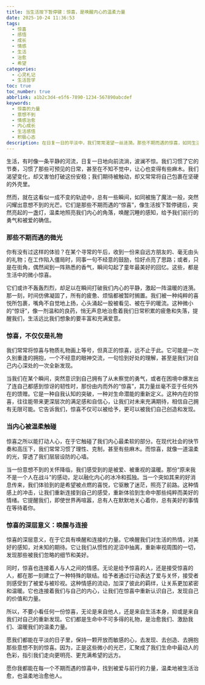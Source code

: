 ```yaml
---
title: 当生活按下暂停键：惊喜，是唤醒内心的温柔力量
date: 2025-10-24 11:36:53
tags:
  - 惊喜
  - 感悟
  - 成长
  - 情感
  - 生活
  - 治愈
  - 希望
categories:
  - 心灵札记
  - 生活哲学
toc: true
toc_number: true
abbrlink: a1b2c3d4-e5f6-7890-1234-567890abcdef
keywords:
  - 惊喜的力量
  - 意想不到
  - 情感治愈
  - 内心成长
  - 生活感悟
  - 积极心态
description: 在日复一日的平淡中，我们常常渴望一丝涟漪。那些不期而遇的惊喜，如同生活按下暂停键后，突然亮起的一盏灯，温柔地照亮我们内心的角落，唤醒沉睡的感知，给予我们前行的勇气和被爱的确信。本文将深入探讨惊喜如何以其独特的魅力，成为我们生命中不可或缺的治愈力量，以及它如何温柔地触碰我们的内心，带来意想不到的温暖与希望。
---
```


生活，有时像一条平静的河流，日复一日地向前流淌，波澜不惊。我们习惯了它的节奏，习惯了那些可预见的日常，甚至在不知不觉中，让心也变得有些麻木。我们渴望变化，却又害怕打破这份安稳；我们期待被触动，却又常常将自己包裹在坚硬的外壳里。

然而，就在这看似一成不变的轨迹中，总有一些瞬间，如同被施了魔法一般，突然闪耀出意想不到的光芒。它们是那些不期而遇的“惊喜”，像生活按下暂停键后，突然亮起的一盏灯，温柔地照亮我们内心的角落，唤醒沉睡的感知，给予我们前行的勇气和被爱的确信。

### 那些不期而遇的微光

你有没有过这样的体验？在某个寻常的午后，收到一份来自远方朋友的、毫无由头的礼物；在工作陷入僵局时，同事一句不经意的鼓励，恰好点亮了思路；或者，只是在街角，偶然闻到一阵熟悉的香气，瞬间勾起了童年最美好的回忆。这些，都是生活中的微小惊喜。

它们或许不轰轰烈烈，却足以在瞬间打破我们内心的平静，激起一阵温暖的涟漪。那一刻，时间仿佛凝固了，所有的疲惫、烦恼都被暂时搁置。我们被一种纯粹的喜悦所包裹，嘴角不自觉地上扬，心头涌起一股被看见、被在乎的暖流。这种微小的“惊讶”，像一剂温和的良药，悄无声息地治愈着我们日常积累的疲惫和失落，提醒我们，生活远比我们想象的要丰富和充满爱意。

### 惊喜，不仅仅是礼物

我们常常将惊喜与物质礼物画上等号，但真正的惊喜，远不止于此。它可能是一次久别重逢的拥抱，一个不经意的眼神交流，一句恰到好处的理解，甚至是我们对自己内心深处的一次全新发现。

当我们在某个瞬间，突然意识到自己拥有了从未察觉的勇气，或者在困境中爆发出了连自己都感到惊讶的韧性时，那份由内而外的“惊喜”，其力量丝毫不亚于任何外在的馈赠。它是一种自我认知的突破，一种对生命潜能的重新定义。这种内在的惊喜，往往能带来更深层次的满足感和自信心，让我们对未来充满期待，相信自己拥有无限可能。它告诉我们，惊喜不仅可以被给予，更可以被我们自己创造和发现。

### 当内心被温柔触碰

惊喜之所以能打动人心，在于它触碰了我们内心最柔软的部分。在现代社会的快节奏和高压下，我们常常习惯了理性、克制，甚至有些麻木。而惊喜，就像一道温柔的光，穿透了我们层层设防的心墙。

当一份意想不到的关怀降临，我们感受到的是被爱、被重视的温暖。那份“原来我不是一个人在战斗”的感动，足以融化内心的冰冷和孤独。当一个突如其来的好消息传来，我们体验到的是希望被点燃的喜悦，它驱散了迷茫，照亮了前路。这种情感上的冲击，让我们重新连接到自己的感受，重新体验到生命中那些纯粹而美好的情绪。它提醒我们，即使世界再喧嚣，总有人在默默地关心着你，总有美好的事情在等待着你。

### 惊喜的深层意义：唤醒与连接

惊喜的深层意义，在于它具有唤醒和连接的力量。它唤醒我们对生活的热情，对美好的感知，对未知的期待。它让我们从惯性的泥沼中抽离，重新审视周围的一切，发现那些被我们忽略的细节和美好。

同时，惊喜也连接着人与人之间的情感。无论是给予惊喜的人，还是接受惊喜的人，都在那一刻建立了一种特殊的联结。给予者通过行动表达了爱与关怀，接受者则感受到了被爱与被珍视。这种情感的流动，加深了彼此的羁绊，让关系更加紧密和温暖。它也连接着我们与自己的内心，让我们在惊喜中重新认识自己，发现自己的价值和力量。

所以，不要小看任何一份惊喜，无论是来自他人，还是来自生活本身，抑或是来自我们对自己的重新发现。它们都是生命中不可多得的礼物，是治愈我们、激励我们、温暖我们的温柔力量。

愿我们都能在平淡的日子里，保持一颗开放而敏感的心，去发现、去创造、去拥抱那些意想不到的惊喜。因为，正是这些微小的光芒，汇聚成了我们生命中最动人的色彩，指引我们走向更明亮、更充满希望的远方。

愿你我都能在每一个不期而遇的惊喜中，找到被爱与前行的力量，温柔地被生活治愈，也温柔地治愈他人。